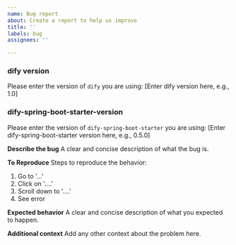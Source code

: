 ```yaml
---
name: Bug report
about: Create a report to help us improve
title: ''
labels: bug
assignees: ''

---
```


### dify version
Please enter the version of `dify` you are using:
[Enter dify version here, e.g., 1.0]

### dify-spring-boot-starter-version
Please enter the version of `dify-spring-boot-starter` you are using:
[Enter dify-spring-boot-starter version here, e.g., 0.5.0]

**Describe the bug**
A clear and concise description of what the bug is.

**To Reproduce**
Steps to reproduce the behavior:

1. Go to '...'
2. Click on '....'
3. Scroll down to '....'
4. See error

**Expected behavior**
A clear and concise description of what you expected to happen.

**Additional context**
Add any other context about the problem here.
